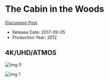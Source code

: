 # The Cabin in the Woods

[Discussion Post](https://www.avsforum.com/threads/bass-eq-for-filtered-movies.2995212/post-56777280)

* Release Date: 2017-09-05
* Production Year: 2012

## 4K/UHD/ATMOS

![img 0](https://fanart.tv/fanart/movies/22970/moviethumb/the-cabin-in-the-woods-531c57f087544.jpg)

![img 1](https://i.imgur.com/ZmZq9Zt.png)

